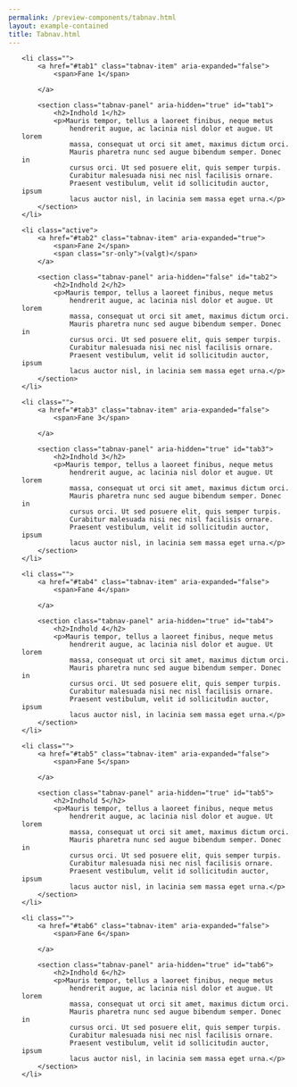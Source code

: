 ```yaml
--- 
permalink: /preview-components/tabnav.html
layout: example-contained 
title: Tabnav.html
---
```

<ul class="tabnav">

    <li class="">
        <a href="#tab1" class="tabnav-item" aria-expanded="false">
            <span>Fane 1</span>

        </a>

        <section class="tabnav-panel" aria-hidden="true" id="tab1">
            <h2>Indhold 1</h2>
            <p>Mauris tempor, tellus a laoreet finibus, neque metus
                hendrerit augue, ac lacinia nisl dolor et augue. Ut lorem
                massa, consequat ut orci sit amet, maximus dictum orci.
                Mauris pharetra nunc sed augue bibendum semper. Donec in
                cursus orci. Ut sed posuere elit, quis semper turpis.
                Curabitur malesuada nisi nec nisl facilisis ornare.
                Praesent vestibulum, velit id sollicitudin auctor, ipsum
                lacus auctor nisl, in lacinia sem massa eget urna.</p>
        </section>
    </li>

    <li class="active">
        <a href="#tab2" class="tabnav-item" aria-expanded="true">
            <span>Fane 2</span>
            <span class="sr-only">(valgt)</span>
        </a>

        <section class="tabnav-panel" aria-hidden="false" id="tab2">
            <h2>Indhold 2</h2>
            <p>Mauris tempor, tellus a laoreet finibus, neque metus
                hendrerit augue, ac lacinia nisl dolor et augue. Ut lorem
                massa, consequat ut orci sit amet, maximus dictum orci.
                Mauris pharetra nunc sed augue bibendum semper. Donec in
                cursus orci. Ut sed posuere elit, quis semper turpis.
                Curabitur malesuada nisi nec nisl facilisis ornare.
                Praesent vestibulum, velit id sollicitudin auctor, ipsum
                lacus auctor nisl, in lacinia sem massa eget urna.</p>
        </section>
    </li>

    <li class="">
        <a href="#tab3" class="tabnav-item" aria-expanded="false">
            <span>Fane 3</span>

        </a>

        <section class="tabnav-panel" aria-hidden="true" id="tab3">
            <h2>Indhold 3</h2>
            <p>Mauris tempor, tellus a laoreet finibus, neque metus
                hendrerit augue, ac lacinia nisl dolor et augue. Ut lorem
                massa, consequat ut orci sit amet, maximus dictum orci.
                Mauris pharetra nunc sed augue bibendum semper. Donec in
                cursus orci. Ut sed posuere elit, quis semper turpis.
                Curabitur malesuada nisi nec nisl facilisis ornare.
                Praesent vestibulum, velit id sollicitudin auctor, ipsum
                lacus auctor nisl, in lacinia sem massa eget urna.</p>
        </section>
    </li>

    <li class="">
        <a href="#tab4" class="tabnav-item" aria-expanded="false">
            <span>Fane 4</span>

        </a>

        <section class="tabnav-panel" aria-hidden="true" id="tab4">
            <h2>Indhold 4</h2>
            <p>Mauris tempor, tellus a laoreet finibus, neque metus
                hendrerit augue, ac lacinia nisl dolor et augue. Ut lorem
                massa, consequat ut orci sit amet, maximus dictum orci.
                Mauris pharetra nunc sed augue bibendum semper. Donec in
                cursus orci. Ut sed posuere elit, quis semper turpis.
                Curabitur malesuada nisi nec nisl facilisis ornare.
                Praesent vestibulum, velit id sollicitudin auctor, ipsum
                lacus auctor nisl, in lacinia sem massa eget urna.</p>
        </section>
    </li>

    <li class="">
        <a href="#tab5" class="tabnav-item" aria-expanded="false">
            <span>Fane 5</span>

        </a>

        <section class="tabnav-panel" aria-hidden="true" id="tab5">
            <h2>Indhold 5</h2>
            <p>Mauris tempor, tellus a laoreet finibus, neque metus
                hendrerit augue, ac lacinia nisl dolor et augue. Ut lorem
                massa, consequat ut orci sit amet, maximus dictum orci.
                Mauris pharetra nunc sed augue bibendum semper. Donec in
                cursus orci. Ut sed posuere elit, quis semper turpis.
                Curabitur malesuada nisi nec nisl facilisis ornare.
                Praesent vestibulum, velit id sollicitudin auctor, ipsum
                lacus auctor nisl, in lacinia sem massa eget urna.</p>
        </section>
    </li>

    <li class="">
        <a href="#tab6" class="tabnav-item" aria-expanded="false">
            <span>Fane 6</span>

        </a>

        <section class="tabnav-panel" aria-hidden="true" id="tab6">
            <h2>Indhold 6</h2>
            <p>Mauris tempor, tellus a laoreet finibus, neque metus
                hendrerit augue, ac lacinia nisl dolor et augue. Ut lorem
                massa, consequat ut orci sit amet, maximus dictum orci.
                Mauris pharetra nunc sed augue bibendum semper. Donec in
                cursus orci. Ut sed posuere elit, quis semper turpis.
                Curabitur malesuada nisi nec nisl facilisis ornare.
                Praesent vestibulum, velit id sollicitudin auctor, ipsum
                lacus auctor nisl, in lacinia sem massa eget urna.</p>
        </section>
    </li>

</ul>